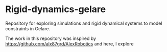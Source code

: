 # Rigid-dynamics-gelare
Repository for exploring simulations and rigid dynamical systems to model constraints in Gelare. 

The work in this repository was inspired by https://github.com/alx87grd/AlexRobotics and here, I explore 
